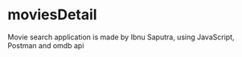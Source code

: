 # moviesDetail
Movie search application is made by Ibnu Saputra, using JavaScript, Postman and omdb api
